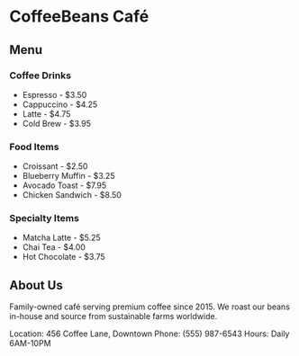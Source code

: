# CoffeeBeans Café

## Menu

### Coffee Drinks
- Espresso - $3.50
- Cappuccino - $4.25
- Latte - $4.75
- Cold Brew - $3.95

### Food Items
- Croissant - $2.50
- Blueberry Muffin - $3.25
- Avocado Toast - $7.95
- Chicken Sandwich - $8.50

### Specialty Items
- Matcha Latte - $5.25
- Chai Tea - $4.00
- Hot Chocolate - $3.75

## About Us
Family-owned café serving premium coffee since 2015. We roast our beans in-house and source from sustainable farms worldwide.

Location: 456 Coffee Lane, Downtown
Phone: (555) 987-6543
Hours: Daily 6AM-10PM